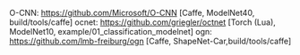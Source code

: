 O-CNN: https://github.com/Microsoft/O-CNN [Caffe, ModelNet40, build/tools/caffe] 
ocnet: https://github.com/griegler/octnet [Torch (Lua), ModelNet10, example/01_classification_modelnet]
ogn: https://github.com/lmb-freiburg/ogn [Caffe, ShapeNet-Car,build/tools/caffe]
